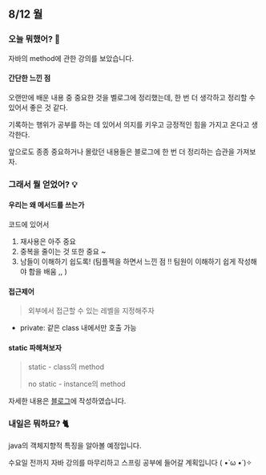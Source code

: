 ## 8/12 월

### 오늘 뭐했어? :thought_balloon:
자바의 method에 관한 강의를 보았습니다.

#### 간단한 느낀 점
오랜만에 배운 내용 중 중요한 것을 벨로그에 정리했는데,
한 번 더 생각하고 정리할 수 있어서 좋은 것 같다. 

기록하는 행위가 공부를 하는 데 있어서 의지를 키우고 긍정적인 힘을 가지고 온다고 생각한다.

앞으로도 종종 중요하거나 몰랐던 내용들은 블로그에 한 번 더 정리하는 습관을 가져보자.

### 그래서 뭘 얻었어? :bulb:
#### 우리는 왜 메서드를 쓰는가
코드에 있어서 
1. 재사용은 아주 중요 
2. 중복을 줄이는 것 또한 중요 ~
3. 남들이 이해하기 쉽도록! (팀플젝을 하면서 느낀 점 !! 팀원이 이해하기 쉽게 작성해야 함을 배움 ,, )

#### 접근제어
> 외부에서 접근할 수 있는 레벨을 지정해주자 

- private: 같은 class 내에서만 호출 가능 

#### static 파헤쳐보자
> static - class의 method
> 
> no static - instance의 method

자세한 내용은 [블로그](https://velog.io/@myogging/%EC%9E%90%EB%B0%94%EB%A5%BC-%EC%9E%90%EB%B0%94%EB%9D%BC-Java%EC%9D%98-static "묙깅의 벨로그")에 작성하였습니다.

### 내일은 뭐하묘? :cat2:
java의 객체지향적 특징을 알아볼 예정입니다.

수요일 전까지 자바 강의를 마무리하고 스프링 공부에 들어갈 계획입니다 ( •̀ ω •́ )✧